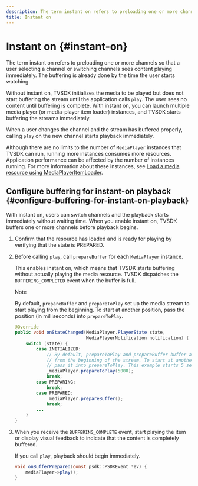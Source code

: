```yaml
---
description: The term instant on refers to preloading one or more channels so that a user selecting a channel or switching channels sees content playing immediately. The buffering is already done by the time the user starts watching.
title: Instant on
---
```


# Instant on {#instant-on}

The term instant on refers to preloading one or more channels so that a user selecting a channel or switching channels sees content playing immediately. The buffering is already done by the time the user starts watching.

 Without instant on, TVSDK initializes the media to be played but does not start buffering the stream until the application calls `play`. The user sees no content until buffering is complete. With instant on, you can launch multiple media player (or media-player item loader) instances, and TVSDK starts buffering the streams immediately.

When a user changes the channel and the stream has buffered properly, calling `play` on the new channel starts playback immediately.

Although there are no limits to the number of `MediaPlayer` instances that TVSDK can run, running more instances consumes more resources. Application performance can be affected by the number of instances running. For more information about these instances, see [Load a media resource using MediaPlayerItemLoader](../../../tvsdk-1.4-for-android/ui-configure/mediaplayer-initialize-for-video/android-1.4-media-mediaplayeritemloader.md).

## Configure buffering for instant-on playback {#configure-buffering-for-instant-on-playback}

With instant on, users can switch channels and the playback starts immediately without waiting time. When you enable instant on, TVSDK buffers one or more channels before playback begins.

1. Confirm that the resource has loaded and is ready for playing by verifying that the state is PREPARED.
1. Before calling `play`, call `prepareBuffer` for each `MediaPlayer` instance.

   This enables instant on, which means that TVSDK starts buffering without actually playing the media resource. TVSDK dispatches the `BUFFERING_COMPLETED` event when the buffer is full.

   >[!NOTE]
   >
   >By default, `prepareBuffer` and `prepareToPlay` set up the media stream to start playing from the beginning. To start at another position, pass the position (in milliseconds) into `prepareToPlay`.

   ```java
   @Override 
   public void onStateChanged(MediaPlayer.PlayerState state,  
                              MediaPlayerNotification notification) { 
       switch (state) { 
           case INITIALIZED: 
               // By default, prepareToPlay and prepareBuffer buffer and start playing 
               // from the beginning of the stream. To start at another position, 
               // pass it into prepareToPlay. This example starts 5 seconds into the stream. 
               _mediaPlayer.prepareToPlay(5000); 
               break; 
           case PREPARING: 
               break; 
           case PREPARED: 
               _mediaPlayer.prepareBuffer(); 
               break; 
           ... 
       } 
   }
   ```

1. When you receive the `BUFFERING_COMPLETE` event, start playing the item or display visual feedback to indicate that the content is completely buffered.

   If you call `play`, playback should begin immediately. 

   ```java
   void onBufferPrepared(const psdk::PSDKEvent *ev) { 
       mediaPlayer->play(); 
   }
   ```
